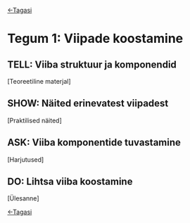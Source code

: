 [<-Tagasi](./README.md)
# Tegum 1: Viipade koostamine

## TELL: Viiba struktuur ja komponendid
[Teoreetiline materjal]

## SHOW: Näited erinevatest viipadest
[Praktilised näited]

## ASK: Viiba komponentide tuvastamine
[Harjutused]

## DO: Lihtsa viiba koostamine
[Ülesanne]

[<-Tagasi](./README.md)